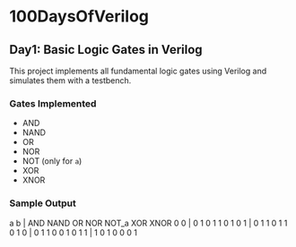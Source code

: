 # 100DaysOfVerilog


## Day1: Basic Logic Gates in Verilog
This project implements all fundamental logic gates using Verilog and simulates them with a testbench.

###  Gates Implemented

- AND
- NAND
- OR
- NOR
- NOT (only for `a`)
- XOR
- XNOR

### Sample Output
a b | AND NAND OR NOR NOT_a XOR XNOR
0 0 |  0    1   0   1     1    0    1
0 1 |  0    1   1   0     1    1    0
1 0 |  0    1   1   0     0    1    0
1 1 |  1    0   1   0     0    0    1
